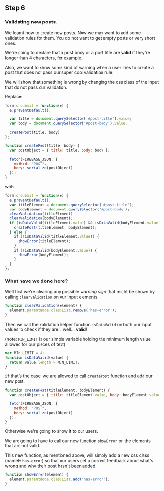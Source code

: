## Step 6

### Validating new posts.
We learnt how to create new posts.
Now we may want to add some validation rules for them.
You do not want to get empty posts or very short ones.

We're going to declare that a post body or a post title are **valid** if they're longer than 4 characters, for example.

Also, we want to show some kind of warning when a user tries to create a post that does not pass our super cool validation rule.

We will show that something is wrong by changing the css class of the input that do not pass our validation.

Replace:

```javascript
form.onsubmit = function(e) {
  e.preventDefault();

  var title = document.querySelector('#post-title').value;
  var body = document.querySelector('#post-body').value;

  createPost(title, body);
};

function createPost(title, body) {
  var postObject = { title: title, body: body };

  fetch(FIREBASE_JSON, {
    method: "POST",
    body: serialize(postObject)
  });
}
```
with
```javascript
form.onsubmit = function(e) {
  e.preventDefault();
  var titleElement = document.querySelector('#post-title');
  var bodyElement = document.querySelector('#post-body');
  clearValidation(titleElement)
  clearValidation(bodyElement);
  if (isDataValid(titleElement.value) && isDataValid(bodyElement.value)) {
    createPost(titleElement, bodyElement);
  } else {
    if (!isDataValid(titleElement.value)) {
      showError(titleElement);
    }
    if (!isDataValid(bodyElement.value)) {
      showError(bodyElement);
    }
  }
};
```

### What have we done here?

Well first we're clearing any possible *warning sign* that might be shown by calling `clearValidation` on our input elements.

```javascript
function clearValidation(element) {
  element.parentNode.classList.remove('has-error');
}
```

Then we call the validation helper function `isDataValid` on both our input values to check if they are... well... **valid**!

(note: `MIN_LIMIT` is our simple variable holding the minimum length value allowed for our pieces of text)

```javascript
var MIN_LIMIT = 4;
function isDataValid(value) {
  return value.length > MIN_LIMIT;
}
```

`if` that's the case, we are allowed to call `createPost` function and add our new post.

```javascript
function createPost(titleElement, bodyElement) {
  var postObject = { title: titleElement.value, body: bodyElement.value };

  fetch(FIREBASE_JSON, {
    method: "POST",
    body: serialize(postObject)
  });
}
```

Otherwise we're going to show it to our users.

 We are going to have to call our new function `showError` on the elements that are not valid.

 This new function, as mentioned above, will simply add a new css class (namely `has-error`) so that our users get a correct feedback about what's wrong and why their post hasn't been added.

```javascript
function showError(element) {
  element.parentNode.classList.add('has-error');
}
```
